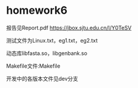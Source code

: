 # homework6

报告见Report.pdf https://jbox.sjtu.edu.cn/l/Y0TeSV

测试文件为Linux.txt，eg1.txt，eg2.txt

动态库libfasta.so，libgenbank.so

Makefile文件:Makefile

开发中的各版本文件见dev分支
